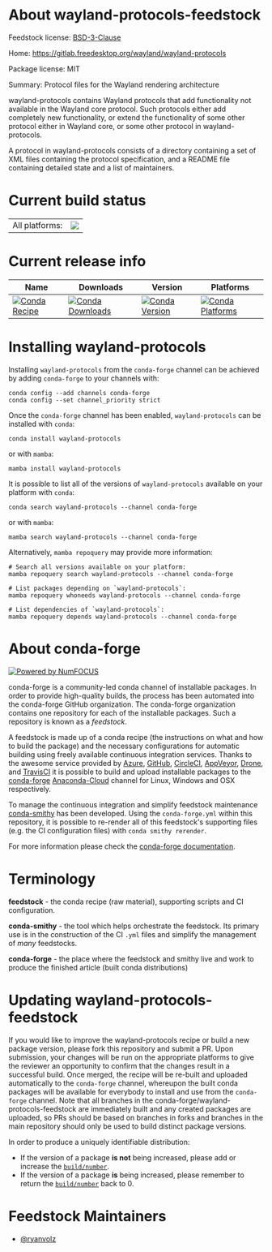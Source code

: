 About wayland-protocols-feedstock
=================================

Feedstock license: [BSD-3-Clause](https://github.com/conda-forge/wayland-protocols-feedstock/blob/main/LICENSE.txt)

Home: https://gitlab.freedesktop.org/wayland/wayland-protocols

Package license: MIT

Summary: Protocol files for the Wayland rendering architecture

wayland-protocols contains Wayland protocols that add functionality not
available in the Wayland core protocol. Such protocols either add
completely new functionality, or extend the functionality of some other
protocol either in Wayland core, or some other protocol in
wayland-protocols.

A protocol in wayland-protocols consists of a directory containing a set
of XML files containing the protocol specification, and a README file
containing detailed state and a list of maintainers.


Current build status
====================


<table><tr><td>All platforms:</td>
    <td>
      <a href="https://dev.azure.com/conda-forge/feedstock-builds/_build/latest?definitionId=19427&branchName=main">
        <img src="https://dev.azure.com/conda-forge/feedstock-builds/_apis/build/status/wayland-protocols-feedstock?branchName=main">
      </a>
    </td>
  </tr>
</table>

Current release info
====================

| Name | Downloads | Version | Platforms |
| --- | --- | --- | --- |
| [![Conda Recipe](https://img.shields.io/badge/recipe-wayland--protocols-green.svg)](https://anaconda.org/conda-forge/wayland-protocols) | [![Conda Downloads](https://img.shields.io/conda/dn/conda-forge/wayland-protocols.svg)](https://anaconda.org/conda-forge/wayland-protocols) | [![Conda Version](https://img.shields.io/conda/vn/conda-forge/wayland-protocols.svg)](https://anaconda.org/conda-forge/wayland-protocols) | [![Conda Platforms](https://img.shields.io/conda/pn/conda-forge/wayland-protocols.svg)](https://anaconda.org/conda-forge/wayland-protocols) |

Installing wayland-protocols
============================

Installing `wayland-protocols` from the `conda-forge` channel can be achieved by adding `conda-forge` to your channels with:

```
conda config --add channels conda-forge
conda config --set channel_priority strict
```

Once the `conda-forge` channel has been enabled, `wayland-protocols` can be installed with `conda`:

```
conda install wayland-protocols
```

or with `mamba`:

```
mamba install wayland-protocols
```

It is possible to list all of the versions of `wayland-protocols` available on your platform with `conda`:

```
conda search wayland-protocols --channel conda-forge
```

or with `mamba`:

```
mamba search wayland-protocols --channel conda-forge
```

Alternatively, `mamba repoquery` may provide more information:

```
# Search all versions available on your platform:
mamba repoquery search wayland-protocols --channel conda-forge

# List packages depending on `wayland-protocols`:
mamba repoquery whoneeds wayland-protocols --channel conda-forge

# List dependencies of `wayland-protocols`:
mamba repoquery depends wayland-protocols --channel conda-forge
```


About conda-forge
=================

[![Powered by
NumFOCUS](https://img.shields.io/badge/powered%20by-NumFOCUS-orange.svg?style=flat&colorA=E1523D&colorB=007D8A)](https://numfocus.org)

conda-forge is a community-led conda channel of installable packages.
In order to provide high-quality builds, the process has been automated into the
conda-forge GitHub organization. The conda-forge organization contains one repository
for each of the installable packages. Such a repository is known as a *feedstock*.

A feedstock is made up of a conda recipe (the instructions on what and how to build
the package) and the necessary configurations for automatic building using freely
available continuous integration services. Thanks to the awesome service provided by
[Azure](https://azure.microsoft.com/en-us/services/devops/), [GitHub](https://github.com/),
[CircleCI](https://circleci.com/), [AppVeyor](https://www.appveyor.com/),
[Drone](https://cloud.drone.io/welcome), and [TravisCI](https://travis-ci.com/)
it is possible to build and upload installable packages to the
[conda-forge](https://anaconda.org/conda-forge) [Anaconda-Cloud](https://anaconda.org/)
channel for Linux, Windows and OSX respectively.

To manage the continuous integration and simplify feedstock maintenance
[conda-smithy](https://github.com/conda-forge/conda-smithy) has been developed.
Using the ``conda-forge.yml`` within this repository, it is possible to re-render all of
this feedstock's supporting files (e.g. the CI configuration files) with ``conda smithy rerender``.

For more information please check the [conda-forge documentation](https://conda-forge.org/docs/).

Terminology
===========

**feedstock** - the conda recipe (raw material), supporting scripts and CI configuration.

**conda-smithy** - the tool which helps orchestrate the feedstock.
                   Its primary use is in the construction of the CI ``.yml`` files
                   and simplify the management of *many* feedstocks.

**conda-forge** - the place where the feedstock and smithy live and work to
                  produce the finished article (built conda distributions)


Updating wayland-protocols-feedstock
====================================

If you would like to improve the wayland-protocols recipe or build a new
package version, please fork this repository and submit a PR. Upon submission,
your changes will be run on the appropriate platforms to give the reviewer an
opportunity to confirm that the changes result in a successful build. Once
merged, the recipe will be re-built and uploaded automatically to the
`conda-forge` channel, whereupon the built conda packages will be available for
everybody to install and use from the `conda-forge` channel.
Note that all branches in the conda-forge/wayland-protocols-feedstock are
immediately built and any created packages are uploaded, so PRs should be based
on branches in forks and branches in the main repository should only be used to
build distinct package versions.

In order to produce a uniquely identifiable distribution:
 * If the version of a package **is not** being increased, please add or increase
   the [``build/number``](https://docs.conda.io/projects/conda-build/en/latest/resources/define-metadata.html#build-number-and-string).
 * If the version of a package **is** being increased, please remember to return
   the [``build/number``](https://docs.conda.io/projects/conda-build/en/latest/resources/define-metadata.html#build-number-and-string)
   back to 0.

Feedstock Maintainers
=====================

* [@ryanvolz](https://github.com/ryanvolz/)

